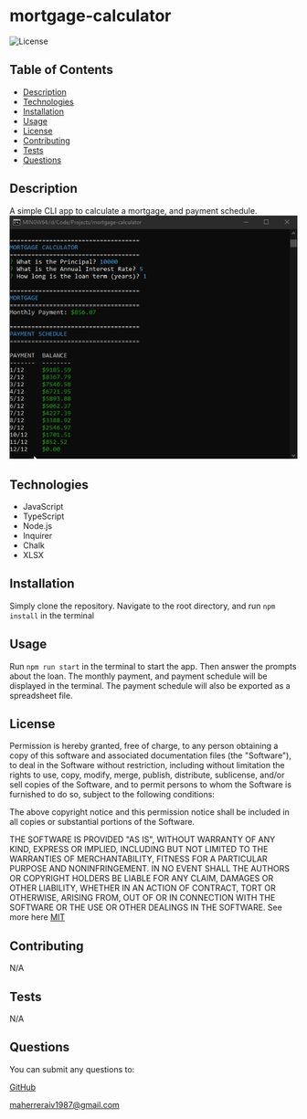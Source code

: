 # mortgage-calculator

![License](https://img.shields.io/badge/License-MIT-yellow.svg)

## Table of Contents

- [Description](#description)
- [Technologies](#technologies)
- [Installation](#installation)
- [Usage](#usage)
- [License](#license)
- [Contributing](#contributing)
- [Tests](#tests)
- [Questions](#questions)

## Description

A simple CLI app to calculate a mortgage, and payment schedule.
![screenshot of mortgage-calculator](./assets/mortgage-calculator.png)

## Technologies

- JavaScript
- TypeScript
- Node.js
- Inquirer
- Chalk
- XLSX

## Installation

Simply clone the repository. Navigate to the root directory, and run `npm install` in the terminal

## Usage

Run `npm run start` in the terminal to start the app. Then answer the prompts about the loan. The monthly payment, and payment schedule will be displayed in the terminal. The payment schedule will also be exported as a spreadsheet file.

## License

Permission is hereby granted, free of charge, to any person obtaining a copy of this software and associated
documentation files (the "Software"), to deal in the Software without restriction, including without limitation the rights
to use, copy, modify, merge, publish, distribute, sublicense, and/or sell copies of the Software, and to permit persons to
whom the Software is furnished to do so, subject to the following conditions:

The above copyright notice and this permission notice shall be included in all copies or substantial portions of the Software.

THE SOFTWARE IS PROVIDED "AS IS", WITHOUT WARRANTY OF ANY KIND, EXPRESS OR IMPLIED,
INCLUDING BUT NOT LIMITED TO THE WARRANTIES OF MERCHANTABILITY, FITNESS FOR A PARTICULAR
PURPOSE AND NONINFRINGEMENT. IN NO EVENT SHALL THE AUTHORS OR COPYRIGHT HOLDERS BE LIABLE
FOR ANY CLAIM, DAMAGES OR OTHER LIABILITY, WHETHER IN AN ACTION OF CONTRACT, TORT OR
OTHERWISE, ARISING FROM, OUT OF OR IN CONNECTION WITH THE SOFTWARE OR THE USE OR OTHER
DEALINGS IN THE SOFTWARE. See more here [MIT](https://opensource.org/licenses/MIT)

## Contributing

N/A

## Tests

N/A

## Questions

You can submit any questions to:

[GitHub](https://github.com/mahiv87)

maherreraiv1987@gmail.com
